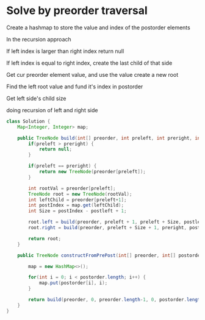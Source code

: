 <h1>Solve by preorder traversal</h1>

<p>Create a hashmap to store the value and index of the postorder elements</p>
<p>In the recursion approach</p>
<p>If left index is larger than right index return null</p>
<p>If left index is equal to right index, create the last child of that side</p>
<p>Get cur preorder element value, and use the value create a new root</p>
<p>Find the left root value and fund it's index in postorder</p>
<p>Get left side's child size</p>
<p>doing recursion of left and right side</p>


```java
class Solution {
    Map<Integer, Integer> map;

    public TreeNode build(int[] preorder, int preleft, int preright, int postleft, int postright) {
        if(preleft > preright) {
            return null;
        }

        if(preleft == preright) {
            return new TreeNode(preorder[preleft]);
        }

        int rootVal = preorder[preleft];
        TreeNode root = new TreeNode(rootVal);
        int leftChild = preorder[preleft+1];
        int postIndex = map.get(leftChild);
        int Size = postIndex - postleft + 1;

        root.left = build(preorder, preleft + 1, preleft + Size, postleft, postright);
        root.right = build(preorder, preleft + Size + 1, preright, postIndex + 1, postright - 1);

        return root;
    }

    public TreeNode constructFromPrePost(int[] preorder, int[] postorder) {

        map = new HashMap<>();

        for(int i = 0; i < postorder.length; i++) {
            map.put(postorder[i], i);
        }

        return build(preorder, 0, preorder.length-1, 0, postorder.length-1);
    }
}
```
